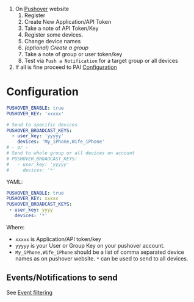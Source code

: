 1. On [Pushover](https://pushover.net/) website
    1. Register
    2. Create New Application/API Token
    3. Take a note of API Token/Key
    4. Register some devices.
    5. Change device names
    5. _(optional) Create a group_
    6. Take a note of group or user token/key
    7. Test via `Push a Notification` for a target group or all devices
2. If all is fine proceed to PAI [Configuration](#Configuration)

# Configuration
```yaml
PUSHOVER_ENABLE: true
PUSHOVER_KEY: 'xxxxx'

# Send to specific devices
PUSHOVER_BROADCAST_KEYS:
  - user_key: 'yyyyy'
    devices: 'My_iPhone,Wife_iPhone'
# - or -
# Send to whole group or all devices on account
# PUSHOVER_BROADCAST_KEYS:
#   - user_key: 'yyyyy'
#     devices: '*'
```
YAML:
```yaml
PUSHOVER_ENABLE: true
PUSHOVER_KEY: xxxxx
PUSHOVER_BROADCAST_KEYS:
 - user_key: yyyy
   devices: '*'
```

Where:

- `xxxxx` is Application/API token/key
- `yyyyy` is your User or Group Key on your pushover account.
- `My_iPhone,Wife_iPhone` should be a list of comma separated device names as on pushover website. `*` can be used to send to all devices.

## Events/Notifications to send
See [Event filtering](./Event-filtering)
